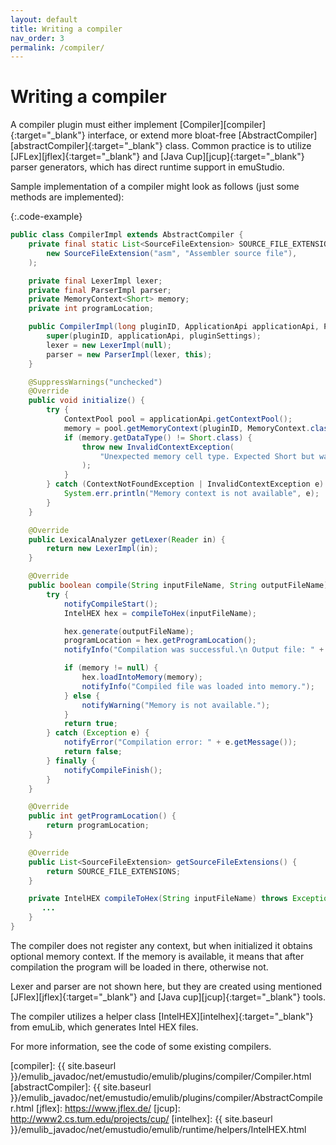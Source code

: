 ```yaml
---
layout: default
title: Writing a compiler
nav_order: 3
permalink: /compiler/
---
```


# Writing a compiler

A compiler plugin must either implement [Compiler][compiler]{:target="_blank"} interface, or extend more bloat-free [AbstractCompiler][abstractCompiler]{:target="_blank"} class. Common practice is to utilize [JFLex][jflex]{:target="_blank"} and [Java Cup][jcup]{:target="_blank"} parser generators, which has direct runtime support in emuStudio.

Sample implementation of a compiler might look as follows (just some methods are implemented):

{:.code-example}
```java
public class CompilerImpl extends AbstractCompiler {
    private final static List<SourceFileExtension> SOURCE_FILE_EXTENSIONS = List.of(
        new SourceFileExtension("asm", "Assembler source file"),
    );

    private final LexerImpl lexer;
    private final ParserImpl parser;
    private MemoryContext<Short> memory;
    private int programLocation;

    public CompilerImpl(long pluginID, ApplicationApi applicationApi, PluginSettings pluginSettings) {
        super(pluginID, applicationApi, pluginSettings);
        lexer = new LexerImpl(null);
        parser = new ParserImpl(lexer, this);
    }

    @SuppressWarnings("unchecked")
    @Override
    public void initialize() {
        try {
            ContextPool pool = applicationApi.getContextPool();
            memory = pool.getMemoryContext(pluginID, MemoryContext.class);
            if (memory.getDataType() != Short.class) {
                throw new InvalidContextException(
                    "Unexpected memory cell type. Expected Short but was: " + memory.getDataType()
                );
            }
        } catch (ContextNotFoundException | InvalidContextException e) {
            System.err.println("Memory context is not available", e);
        }
    }

    @Override
    public LexicalAnalyzer getLexer(Reader in) {
        return new LexerImpl(in);
    }

    @Override
    public boolean compile(String inputFileName, String outputFileName) {
        try {
            notifyCompileStart();
            IntelHEX hex = compileToHex(inputFileName);

            hex.generate(outputFileName);
            programLocation = hex.getProgramLocation();
            notifyInfo("Compilation was successful.\n Output file: " + outputFileName);

            if (memory != null) {
                hex.loadIntoMemory(memory);
                notifyInfo("Compiled file was loaded into memory.");
            } else {
                notifyWarning("Memory is not available.");
            }
            return true;
        } catch (Exception e) {
            notifyError("Compilation error: " + e.getMessage());
            return false;
        } finally {
            notifyCompileFinish();
        }
    }

    @Override
    public int getProgramLocation() {
        return programLocation;
    }

    @Override
    public List<SourceFileExtension> getSourceFileExtensions() {
        return SOURCE_FILE_EXTENSIONS;
    }

    private IntelHEX compileToHex(String inputFileName) throws Exception {
       ...
    }
}
```

The compiler does not register any context, but when initialized it obtains optional memory context. If the memory
is available, it means that after compilation the program will be loaded in there, otherwise not.

Lexer and parser are not shown here, but they are created using mentioned [JFlex][jflex]{:target="_blank"} and [Java cup][jcup]{:target="_blank"} tools.

The compiler utilizes a helper class [IntelHEX][intelhex]{:target="_blank"} from emuLib, which generates Intel HEX files.

For more information, see the code of some existing compilers. 


[compiler]: {{ site.baseurl }}/emulib_javadoc/net/emustudio/emulib/plugins/compiler/Compiler.html
[abstractCompiler]: {{ site.baseurl }}/emulib_javadoc/net/emustudio/emulib/plugins/compiler/AbstractCompiler.html
[jflex]: https://www.jflex.de/
[jcup]: http://www2.cs.tum.edu/projects/cup/
[intelhex]: {{ site.baseurl }}/emulib_javadoc/net/emustudio/emulib/runtime/helpers/IntelHEX.html
